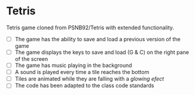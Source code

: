 # Tetris
Tetris game cloned from PSNB92/Tetris with extended functionality.

- [ ] The game has the ability to save and load a previous version of the game
- [ ] The game displays the keys to save and load (G & C) on the right pane of the screen
- [ ] The game has music playing in the background
- [ ] A sound is played every time a tile reaches the bottom
- [ ] Tiles are animated while they are falling with a *glowing efect*
- [ ] The code has been adapted to the class code standards
